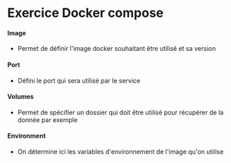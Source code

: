 # Exercice Docker compose

#### Image 
- Permet de définir l'image docker souhaitant être utilisé et sa version

#### Port
- Défini le port qui sera utilisé par le service

#### Volumes
- Permet de spécifier un dossier qui doit être utilisé pour récupèrer de la donnée par exemple

#### Environment
- On détermine ici les variables d'environnement de l'image qu'on utilise
